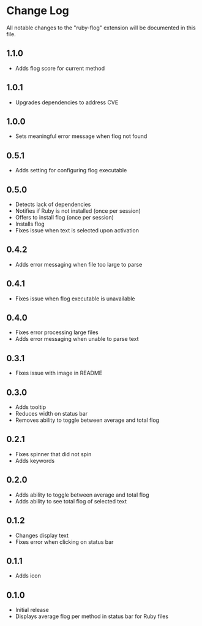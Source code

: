 # Change Log

All notable changes to the "ruby-flog" extension will be documented in this file.

## 1.1.0

- Adds flog score for current method

## 1.0.1

- Upgrades dependencies to address CVE

## 1.0.0

- Sets meaningful error message when flog not found

## 0.5.1

- Adds setting for configuring flog executable

## 0.5.0

- Detects lack of dependencies
- Notifies if Ruby is not installed (once per session)
- Offers to install flog (once per session)
- Installs flog
- Fixes issue when text is selected upon activation

## 0.4.2

- Adds error messaging when file too large to parse

## 0.4.1

- Fixes issue when flog executable is unavailable

## 0.4.0

- Fixes error processing large files
- Adds error messaging when unable to parse text

## 0.3.1

- Fixes issue with image in README

## 0.3.0

- Adds tooltip
- Reduces width on status bar
- Removes ability to toggle between average and total flog

## 0.2.1

- Fixes spinner that did not spin
- Adds keywords

## 0.2.0

- Adds ability to toggle between average and total flog
- Adds ability to see total flog of selected text

## 0.1.2

- Changes display text
- Fixes error when clicking on status bar

## 0.1.1

- Adds icon

## 0.1.0

- Initial release
- Displays average flog per method in status bar for Ruby files
